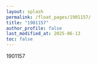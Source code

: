 ```yaml
---
layout: splash
permalink: /float_pages/1901157/
title: "1901157"
author_profile: false
last_modified_at: 2025-06-13
toc: false
---
```

 
1901157
